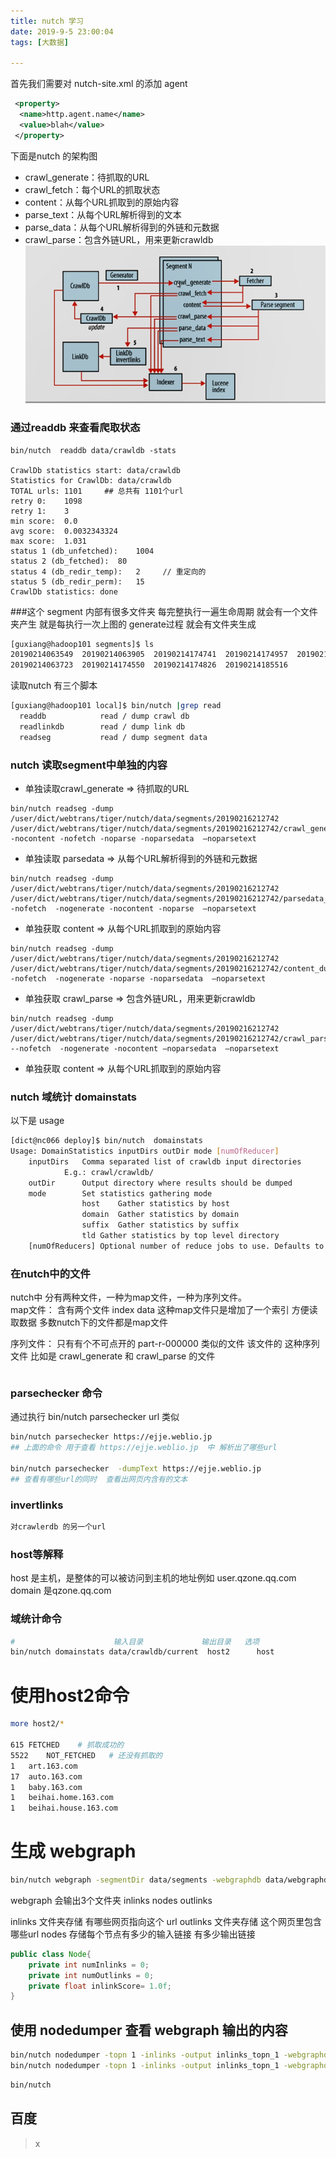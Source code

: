 ```yaml
---
title: nutch 学习
date: 2019-9-5 23:00:04
tags: [大数据]

---
```

首先我们需要对 nutch-site.xml 的添加 agent
```xml
 <property>
  <name>http.agent.name</name>
  <value>blah</value>
 </property>
```

下面是nutch 的架构图
- crawl_generate：待抓取的URL
- crawl_fetch：每个URL的抓取状态
- content：从每个URL抓取到的原始内容
- parse_text：从每个URL解析得到的文本
- parse_data：从每个URL解析得到的外链和元数据
- crawl_parse：包含外链URL，用来更新crawldb
![](https://raw.githubusercontent.com/GuXiangFly/imagerepo/master/20190215101330.png)


###  通过readdb 来查看爬取状态
```
bin/nutch  readdb data/crawldb -stats

CrawlDb statistics start: data/crawldb
Statistics for CrawlDb: data/crawldb
TOTAL urls:	1101     ## 总共有 1101个url
retry 0:	1098
retry 1:	3
min score:	0.0
avg score:	0.0032343324
max score:	1.031
status 1 (db_unfetched):	1004
status 2 (db_fetched):	80
status 4 (db_redir_temp):	2     // 重定向的
status 5 (db_redir_perm):	15
CrawlDb statistics: done
```

###这个 segment 内部有很多文件夹
每完整执行一遍生命周期 就会有一个文件夹产生  就是每执行一次上图的 generate过程 就会有文件夹生成
```bash
[guxiang@hadoop101 segments]$ ls 
20190214063549  20190214063905  20190214174741  20190214174957  20190214190934
20190214063723  20190214174550  20190214174826  20190214185516
```

读取nutch  有三个脚本
```bash
[guxiang@hadoop101 local]$ bin/nutch |grep read
  readdb            read / dump crawl db
  readlinkdb        read / dump link db
  readseg           read / dump segment data
```

### nutch 读取segment中单独的内容
- 单独读取crawl_generate  =>  待抓取的URL
```
bin/nutch readseg -dump /user/dict/webtrans/tiger/nutch/data/segments/20190216212742 /user/dict/webtrans/tiger/nutch/data/segments/20190216212742/crawl_generate_dump -nocontent -nofetch -noparse -noparsedata  –noparsetext
```

- 单独读取 parsedata  => 从每个URL解析得到的外链和元数据
```
bin/nutch readseg -dump /user/dict/webtrans/tiger/nutch/data/segments/20190216212742 /user/dict/webtrans/tiger/nutch/data/segments/20190216212742/parsedata_dump  -nofetch  -nogenerate -nocontent -noparse  –noparsetext
```

- 单独获取 content  => 从每个URL抓取到的原始内容
```
bin/nutch readseg -dump /user/dict/webtrans/tiger/nutch/data/segments/20190216212742 /user/dict/webtrans/tiger/nutch/data/segments/20190216212742/content_dump  -nofetch  -nogenerate -noparse -noparsedata  –noparsetext
```

- 单独获取 crawl_parse   => 包含外链URL，用来更新crawldb
``` 
bin/nutch readseg -dump /user/dict/webtrans/tiger/nutch/data/segments/20190216212742 /user/dict/webtrans/tiger/nutch/data/segments/20190216212742/crawl_parse_dump  --nofetch  -nogenerate -nocontent –noparsedata  –noparsetext
```

- 单独获取 content  => 从每个URL抓取到的原始内容
### nutch 域统计 domainstats

以下是 usage
```bash
[dict@nc066 deploy]$ bin/nutch  domainstats 
Usage: DomainStatistics inputDirs outDir mode [numOfReducer]
	inputDirs	Comma separated list of crawldb input directories
			E.g.: crawl/crawldb/
	outDir		Output directory where results should be dumped
	mode		Set statistics gathering mode
				host	Gather statistics by host
				domain	Gather statistics by domain
				suffix	Gather statistics by suffix
				tld	Gather statistics by top level directory
	[numOfReducers]	Optional number of reduce jobs to use. Defaults to 1.
```

### 在nutch中的文件
nutch中 分有两种文件，一种为map文件，一种为序列文件。  
map文件： 含有两个文件 index  data   这种map文件只是增加了一个索引 方便读取数据
   多数nutch下的文件都是map文件

序列文件： 只有有个不可点开的 part-r-000000 类似的文件 该文件的
这种序列文件  比如是 crawl_generate 和 crawl_parse 的文件

```

```

### parsechecker 命令
通过执行
bin/nutch parsechecker  url
类似
```bash
bin/nutch parsechecker https://ejje.weblio.jp
## 上面的命令 用于查看 https://ejje.weblio.jp  中 解析出了哪些url

bin/nutch parsechecker  -dumpText https://ejje.weblio.jp
## 查看有哪些url的同时  查看出网页内含有的文本
```

### invertlinks
```bash
对crawlerdb 的另一个url 
```

### host等解释
host 是主机，是整体的可以被访问到主机的地址例如  user.qzone.qq.com
domain 是qzone.qq.com
### 


### 域统计命令
```bash
#                      输入目录             输出目录   选项
bin/nutch domainstats data/crawldb/current  host2      host

```

# 使用host2命令 
```bash
more host2/*

615	FETCHED    # 抓取成功的
5522	NOT_FETCHED   # 还没有抓取的
1	art.163.com
17	auto.163.com
1	baby.163.com
1	beihai.home.163.com
1	beihai.house.163.com

```

#  生成 webgraph
```bash
bin/nutch webgraph -segmentDir data/segments -webgraphdb data/webgraphdb
```
webgraph 会输出3个文件夹
inlinks  nodes  outlinks

inlinks  文件夹存储 有哪些网页指向这个 url
outlinks  文件夹存储  这个网页里包含哪些url
nodes   存储每个节点有多少的输入链接 有多少输出链接
```java
public class Node{
    private int numInlinks = 0;
    private int numOutlinks = 0;
    private float inlinkScore= 1.0f;
}
```


##  使用 nodedumper 查看 webgraph 输出的内容
```bash
bin/nutch nodedumper -topn 1 -inlinks -output inlinks_topn_1 -webgraphdb data/webgraphdb
bin/nutch nodedumper -topn 1 -inlinks -output inlinks_topn_1 -webgraphdb data/webgraphdb
```

```bash
bin/nutch 
```
## 百度

> x